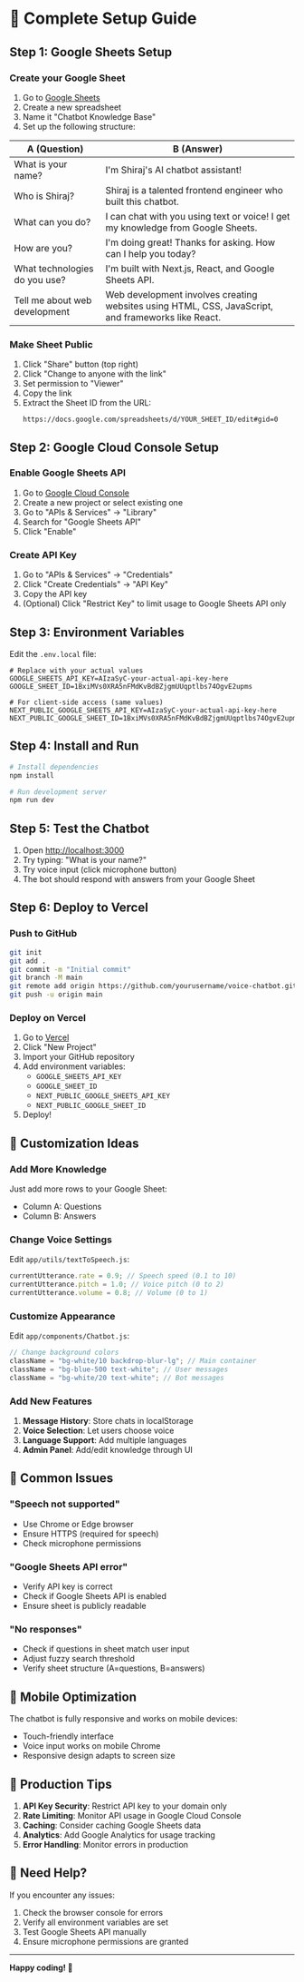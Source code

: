 # 🚀 Complete Setup Guide

## Step 1: Google Sheets Setup

### Create your Google Sheet

1. Go to [Google Sheets](https://sheets.google.com)
2. Create a new spreadsheet
3. Name it "Chatbot Knowledge Base"
4. Set up the following structure:

| A (Question)                  | B (Answer)                                                                                         |
| ----------------------------- | -------------------------------------------------------------------------------------------------- |
| What is your name?            | I'm Shiraj's AI chatbot assistant!                                                                 |
| Who is Shiraj?                | Shiraj is a talented frontend engineer who built this chatbot.                                     |
| What can you do?              | I can chat with you using text or voice! I get my knowledge from Google Sheets.                    |
| How are you?                  | I'm doing great! Thanks for asking. How can I help you today?                                      |
| What technologies do you use? | I'm built with Next.js, React, and Google Sheets API.                                              |
| Tell me about web development | Web development involves creating websites using HTML, CSS, JavaScript, and frameworks like React. |

### Make Sheet Public

1. Click "Share" button (top right)
2. Click "Change to anyone with the link"
3. Set permission to "Viewer"
4. Copy the link
5. Extract the Sheet ID from the URL:
   ```
   https://docs.google.com/spreadsheets/d/YOUR_SHEET_ID/edit#gid=0
   ```

## Step 2: Google Cloud Console Setup

### Enable Google Sheets API

1. Go to [Google Cloud Console](https://console.cloud.google.com/)
2. Create a new project or select existing one
3. Go to "APIs & Services" → "Library"
4. Search for "Google Sheets API"
5. Click "Enable"

### Create API Key

1. Go to "APIs & Services" → "Credentials"
2. Click "Create Credentials" → "API Key"
3. Copy the API key
4. (Optional) Click "Restrict Key" to limit usage to Google Sheets API only

## Step 3: Environment Variables

Edit the `.env.local` file:

```env
# Replace with your actual values
GOOGLE_SHEETS_API_KEY=AIzaSyC-your-actual-api-key-here
GOOGLE_SHEET_ID=1BxiMVs0XRA5nFMdKvBdBZjgmUUqptlbs74OgvE2upms

# For client-side access (same values)
NEXT_PUBLIC_GOOGLE_SHEETS_API_KEY=AIzaSyC-your-actual-api-key-here
NEXT_PUBLIC_GOOGLE_SHEET_ID=1BxiMVs0XRA5nFMdKvBdBZjgmUUqptlbs74OgvE2upms
```

## Step 4: Install and Run

```bash
# Install dependencies
npm install

# Run development server
npm run dev
```

## Step 5: Test the Chatbot

1. Open [http://localhost:3000](http://localhost:3000)
2. Try typing: "What is your name?"
3. Try voice input (click microphone button)
4. The bot should respond with answers from your Google Sheet

## Step 6: Deploy to Vercel

### Push to GitHub

```bash
git init
git add .
git commit -m "Initial commit"
git branch -M main
git remote add origin https://github.com/yourusername/voice-chatbot.git
git push -u origin main
```

### Deploy on Vercel

1. Go to [Vercel](https://vercel.com)
2. Click "New Project"
3. Import your GitHub repository
4. Add environment variables:
   - `GOOGLE_SHEETS_API_KEY`
   - `GOOGLE_SHEET_ID`
   - `NEXT_PUBLIC_GOOGLE_SHEETS_API_KEY`
   - `NEXT_PUBLIC_GOOGLE_SHEET_ID`
5. Deploy!

## 🔧 Customization Ideas

### Add More Knowledge

Just add more rows to your Google Sheet:

- Column A: Questions
- Column B: Answers

### Change Voice Settings

Edit `app/utils/textToSpeech.js`:

```javascript
currentUtterance.rate = 0.9; // Speech speed (0.1 to 10)
currentUtterance.pitch = 1.0; // Voice pitch (0 to 2)
currentUtterance.volume = 0.8; // Volume (0 to 1)
```

### Customize Appearance

Edit `app/components/Chatbot.js`:

```javascript
// Change background colors
className = "bg-white/10 backdrop-blur-lg"; // Main container
className = "bg-blue-500 text-white"; // User messages
className = "bg-white/20 text-white"; // Bot messages
```

### Add New Features

1. **Message History**: Store chats in localStorage
2. **Voice Selection**: Let users choose voice
3. **Language Support**: Add multiple languages
4. **Admin Panel**: Add/edit knowledge through UI

## 🐛 Common Issues

### "Speech not supported"

- Use Chrome or Edge browser
- Ensure HTTPS (required for speech)
- Check microphone permissions

### "Google Sheets API error"

- Verify API key is correct
- Check if Google Sheets API is enabled
- Ensure sheet is publicly readable

### "No responses"

- Check if questions in sheet match user input
- Adjust fuzzy search threshold
- Verify sheet structure (A=questions, B=answers)

## 📱 Mobile Optimization

The chatbot is fully responsive and works on mobile devices:

- Touch-friendly interface
- Voice input works on mobile Chrome
- Responsive design adapts to screen size

## 🎯 Production Tips

1. **API Key Security**: Restrict API key to your domain only
2. **Rate Limiting**: Monitor API usage in Google Cloud Console
3. **Caching**: Consider caching Google Sheets data
4. **Analytics**: Add Google Analytics for usage tracking
5. **Error Handling**: Monitor errors in production

## 🤝 Need Help?

If you encounter any issues:

1. Check the browser console for errors
2. Verify all environment variables are set
3. Test Google Sheets API manually
4. Ensure microphone permissions are granted

---

**Happy coding! 🚀**
